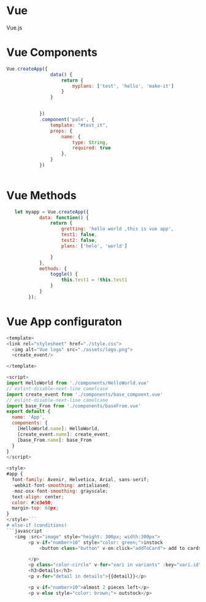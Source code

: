 # Vue
Vue.js 
# Vue Components
```javascript
Vue.createApp({
                data() {
                    return {
                        myplans: ['test', 'hello', 'make-it']
                    }
                }


            })
            .component('paln', {
                template: "#test_it",
                props: {
                    name: {
                        type: String,
                        required: true
                    },
                }
            })    
            
```
# Vue Methods
```javascript
   let myapp = Vue.createApp({
            data: function() {
                return {
                    gretting: 'hello world ,this is vue app',
                    test1: false,
                    test2: false,
                    plans: ['helo', 'world']

                }
            },
            methods: {
                toggle() {
                    this.test1 = !this.test1
                }
            }
        });


```
# Vue App configuraton
```javascript
<template>
<link rel="stylesheet" href="./style.css">
  <img alt="Vue logo" src="./assets/logo.png">
  <create_event/>

</template>

<script>
import HelloWorld from './components/HelloWorld.vue'
// eslint-disable-next-line camelcase
import create_event from './components/base_compoent.vue'
// eslint-disable-next-line camelcase
import base_From from './components/baseFrom.vue'
export default {
  name: 'App',
  components: {
    [HelloWorld.name]: HelloWorld,
    [create_event.name]: create_event,
    [base_From.name]: base_From
  }
}
</script>

<style>
#app {
  font-family: Avenir, Helvetica, Arial, sans-serif;
  -webkit-font-smoothing: antialiased;
  -moz-osx-font-smoothing: grayscale;
  text-align: center;
  color: #2c3e50;
  margin-top: 60px;
}
</style>```
# else-if (conditions)
```javascript
   <img :src="image" style="height: 300px; width:300px">
        <p v-if="number>10" style="color: green;">instock
            <button class="button" v-on:click="addToCard"> add to cards</button>

        </p>
        <p class="color-circle" v-for="vari in variants" :key="vari.id" @mouseover="update(vari.image)">{{vari.color}}</p>
        <h3>Details</h3>
        <p v-for="detail in details">{{detail}}</p>

        <p v-if="number>10">almost 2 pieces left</p>
        <p v-else style="color: brown;"> outstock</p>

  ```
